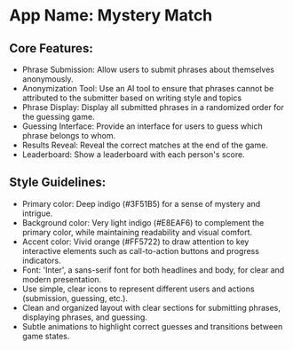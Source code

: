 # **App Name**: Mystery Match

## Core Features:

- Phrase Submission: Allow users to submit phrases about themselves anonymously.
- Anonymization Tool: Use an AI tool to ensure that phrases cannot be attributed to the submitter based on writing style and topics
- Phrase Display: Display all submitted phrases in a randomized order for the guessing game.
- Guessing Interface: Provide an interface for users to guess which phrase belongs to whom.
- Results Reveal: Reveal the correct matches at the end of the game.
- Leaderboard: Show a leaderboard with each person's score.

## Style Guidelines:

- Primary color: Deep indigo (#3F51B5) for a sense of mystery and intrigue.
- Background color: Very light indigo (#E8EAF6) to complement the primary color, while maintaining readability and visual comfort.
- Accent color: Vivid orange (#FF5722) to draw attention to key interactive elements such as call-to-action buttons and progress indicators.
- Font: 'Inter', a sans-serif font for both headlines and body, for clear and modern presentation.
- Use simple, clear icons to represent different users and actions (submission, guessing, etc.).
- Clean and organized layout with clear sections for submitting phrases, displaying phrases, and guessing.
- Subtle animations to highlight correct guesses and transitions between game states.